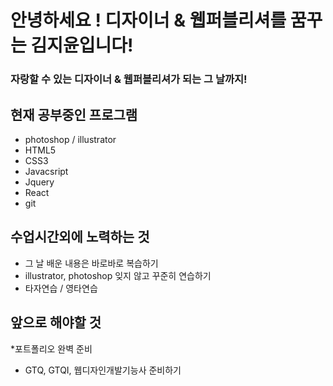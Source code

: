 # 안녕하세요 ! 디자이너 & 웹퍼블리셔를 꿈꾸는 김지윤입니다!

### 자랑할 수 있는 디자이너 & 웹퍼블리셔가 되는 그 날까지!

## 현재 공부중인 프로그램
* photoshop / illustrator
* HTML5
* CSS3
* Javacsript
* Jquery
* React
* git

## 수업시간외에 노력하는 것
* 그 날 배운 내용은 바로바로 복습하기
* illustrator, photoshop 잊지 않고 꾸준히 연습하기
* 타자연습 / 영타연습

## 앞으로 해야할 것
*포트폴리오 완벽 준비
* GTQ, GTQI, 웹디자인개발기능사 준비하기
